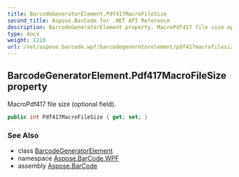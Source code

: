 ```yaml
---
title: BarcodeGeneratorElement.Pdf417MacroFileSize
second_title: Aspose.BarCode for .NET API Reference
description: BarcodeGeneratorElement property. MacroPdf417 file size optional field
type: docs
weight: 1210
url: /net/aspose.barcode.wpf/barcodegeneratorelement/pdf417macrofilesize/
---
```

## BarcodeGeneratorElement.Pdf417MacroFileSize property

MacroPdf417 file size (optional field).

```csharp
public int Pdf417MacroFileSize { get; set; }
```

### See Also

* class [BarcodeGeneratorElement](../)
* namespace [Aspose.BarCode.WPF](../../barcodegeneratorelement/)
* assembly [Aspose.BarCode](../../../)


